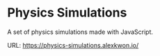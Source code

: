 # Physics Simulations

A set of physics simulations made with JavaScript.

URL: https://physics-simulations.alexkwon.io/
